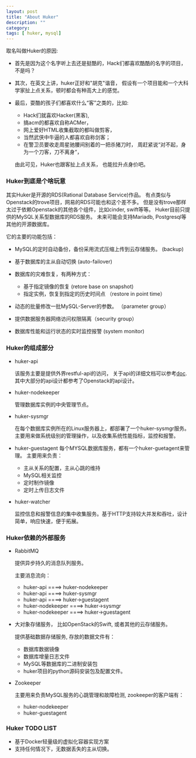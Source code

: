 ```yaml
---
layout: post
title: "About Huker"
description: ""
category: 
tags: [ huker, mysql]
---
```



取名叫做Huker的原因:

* 首先是因为这个名字听上去还是挺酷的，Hack们都喜欢酷酷的名字的项目，不是吗？ 

* 其次，在英文上讲，huker正好和"胡克"谐音， 假设有一个项目能和一个大科学家扯上点关系，顿时都会有种高大上的感觉。

* 最后，耍酷的孩子们都喜欢什么“客”之类的，比如: 

   * Hack们就喜欢Hacker(黑客),
   * 搞acm的都喜欢自称ACMer，
   * 网上爱好HTML收集截取的都叫做剪客，
   * 当然武侠中牛逼的人都喜欢自称剑客；
   * 在警卫员要收走周星驰腰间别着的一把杀猪刀时， 周赶紧说“对不起，身为一个刀客，刀不离身“，

  由此可见，Huker也跟客扯上点关系， 也能拉升点身价吧。 

### Huker到底是个啥玩意 

其实Huker是开源的RDS(Rational Database Service)作品。 有点类似与Openstack的trove项目，网易的RDS可能也和这个差不多。 但是没有trove那样太过于依赖Openstack的其他各个组件，比如cinder, swift等等。 
Huker目前只提供的MySQL关系型数据库的RDS服务。 未来可能会支持Mariadb, Postgresql等其他的开源数据库。 

它的主要的功能包括： 

* MySQL的定时自动备份，备份采用流式压缩上传到云存储服务。 (backup)

* 基于数据库的主从自动切换 (auto-failover)

* 数据库的灾难恢复，有两种方式： 

    * 基于指定镜像的恢复  (retore base on snapshot)
    * 指定实例，恢复到指定的历史时间点 （restore in point time）

* 动态的批量修改一批MySQL-Server的参数。 （parameter group）

* 提供数据服务器网络访问权限隔离（security group）

* 数据库性能和运行状态的实时监控报警 (system monitor)

### Huker的组成部分

* huker-api

  该服务主要是提供外界restful-api的访问， 关于api的详细文档可以参考[doc](https://github.com/openinx/huker/tree/master/doc). 其中大部分的api设计都参考了Openstack的api设计。

* huker-nodekeeper

  管理数据库实例的中央管理节点。 

* huker-sysmgr 

  在每个数据库实例所在的Linux服务器上，都部署了一个huker-sysmgr服务。主要用来做系统级别的管理操作，以及收集系统性能指标，监控和报警。 

* huker-guestagent
  每个MYSQL数据库服务，都有一个huker-guetagent来管理。 主要用来负责：

  * 主从关系的配置，主从心跳的维持
  * MySQL相关监控
  * 定时制作镜像
  * 定时上传日志文件

* huker-watcher 

  监控信息和报警信息的集中收集服务。基于HTTP支持较大并发和吞吐，设计简单，响应快速，便于拓展。

### Huker依赖的外部服务

* RabbitMQ 

  提供异步持久的消息队列服务。

  主要消息流向： 

  *  huker-api ====> huker-nodekeeper
  *  huker-api ====> huker-sysmgr 
  *  huker-api ====> huker->guestagent
  *  huker-nodekeeper ====> huker->sysmgr 
  *  huker-nodekeeper ====> huker->guestagent

 
* 大对象存储服务， 比如OpenStack的Swift, 或者其他的云存储服务。 
 
  提供基础数据存储服务, 存放的数据文件有：

  * 数据库数据镜像
  * 数据库增量日志文件
  * MySQL等数据库的二进制安装包
  * huker项目的python源码安装包及配置文件。

* Zookeeper

  主要用来负责MySQL服务的心跳管理和故障检测, zookeeper的客户端有： 

  * huker-nodekeeper 
  * huker-guestagent

### Huker TODO LIST

* 基于Docker轻量级的虚拟化容器实现方案
* 支持任何情况下，无数据丢失的主从切换。 

